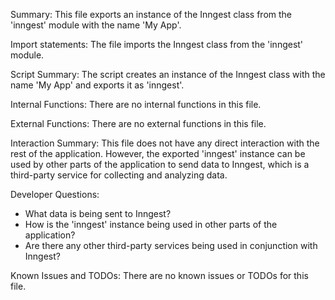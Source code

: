 Summary:
This file exports an instance of the Inngest class from the 'inngest' module with the name 'My App'.

Import statements:
The file imports the Inngest class from the 'inngest' module.

Script Summary:
The script creates an instance of the Inngest class with the name 'My App' and exports it as 'inngest'.

Internal Functions:
There are no internal functions in this file.

External Functions:
There are no external functions in this file.

Interaction Summary:
This file does not have any direct interaction with the rest of the application. However, the exported 'inngest' instance can be used by other parts of the application to send data to Inngest, which is a third-party service for collecting and analyzing data.

Developer Questions:
- What data is being sent to Inngest?
- How is the 'inngest' instance being used in other parts of the application?
- Are there any other third-party services being used in conjunction with Inngest?

Known Issues and TODOs:
There are no known issues or TODOs for this file.